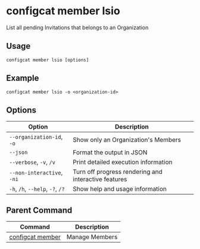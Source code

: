 # configcat member lsio
List all pending Invitations that belongs to an Organization
## Usage
```
configcat member lsio [options]
```
## Example
```
configcat member lsio -o <organization-id>
```
## Options
| Option | Description |
| ------ | ----------- |
| `--organization-id`, `-o` | Show only an Organization's Members |
| `--json` | Format the output in JSON |
| `--verbose`, `-v`, `/v` | Print detailed execution information |
| `--non-interactive`, `-ni` | Turn off progress rendering and interactive features |
| `-h`, `/h`, `--help`, `-?`, `/?` | Show help and usage information |
## Parent Command
| Command | Description |
| ------ | ----------- |
| [configcat member](configcat-member.md) | Manage Members |
